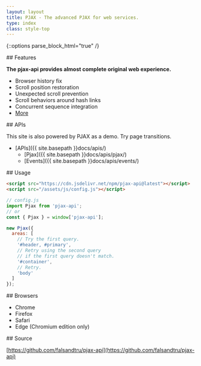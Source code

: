 ```yaml
---
layout: layout
title: PJAX - The advanced PJAX for web services.
type: index
class: style-top
---
```


{::options parse_block_html="true" /}

<div class="row">

<div class="col-md-4">
## Features

**The pjax-api provides almost complete original web experience.**

- Browser history fix
- Scroll position restoration
- Unexpected scroll prevention
- Scroll behaviors around hash links
- Concurrent sequence integration
- [More](https://github.com/falsandtru/pjax-api#features)
</div>

<div class="col-md-4">
## APIs

This site is also powered by PJAX as a demo. Try page transitions.

- [APIs]({{ site.basepath }}docs/apis/)
  - [Pjax]({{ site.basepath }}docs/apis/pjax/)
  - [Events]({{ site.basepath }}docs/apis/events/)
</div>

<div class="col-md-4">
## Usage

```html
<script src="https://cdn.jsdelivr.net/npm/pjax-api@latest"></script>
<script src="/assets/js/config.js"></script>
```

```js
// config.js
import Pjax from 'pjax-api';
// or
const { Pjax } = window['pjax-api'];

new Pjax({
  areas: [
    // Try the first query.
    '#header, #primary',
    // Retry using the second query
    // if the first query doesn't match.
    '#container',
    // Retry.
    'body'
  ]
});
```
</div>

</div>

<div class="row">

<div class="col-md-4">
## Browsers

- Chrome
- Firefox
- Safari
- Edge (Chromium edition only)
</div>

<div class="col-md-4">
## Source

[https://github.com/falsandtru/pjax-api](https://github.com/falsandtru/pjax-api)
</div>

<div class="col-md-4">
</div>

</div>
